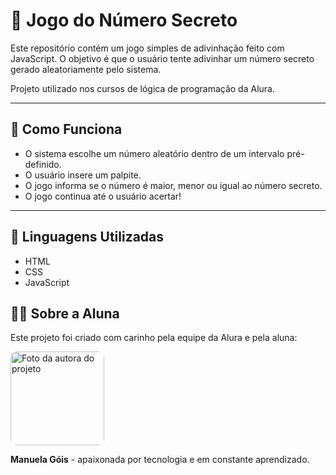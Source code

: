 <h1>🔢 Jogo do Número Secreto</h1>

<p>
  Este repositório contém um jogo simples de adivinhação feito com JavaScript. O objetivo é que o usuário tente adivinhar um número secreto gerado aleatoriamente pelo sistema.
  <p>
    Projeto utilizado nos cursos de lógica de programação da Alura.
  </p>
</p>

<hr/>

<h2>📌 Como Funciona</h2>

<ul>
  <li>O sistema escolhe um número aleatório dentro de um intervalo pré-definido.</li>
  <li>O usuário insere um palpite.</li>
  <li>O jogo informa se o número é maior, menor ou igual ao número secreto.</li>
  <li>O jogo continua até o usuário acertar!</li>
</ul>

<hr/>

<h2>🚀 Linguagens Utilizadas</h2>

<ul>
  <li>HTML</li>
  <li>CSS</li>
  <li>JavaScript</li>
</ul>

<h2>👩‍💻 Sobre a Aluna</h2>

<p>Este projeto foi criado com carinho pela equipe da Alura e pela aluna:</p>
<img src="https://i.postimg.cc/6Qhfsr6g/Whats-App-Image-2025-04-01-at-11-07-14-1.jpg" alt="Foto da autora do projeto" width="150" style="border-radius: 10px;"/>
<p><strong>Manuela Góis</strong> - apaixonada por tecnologia e em constante aprendizado.</p>



